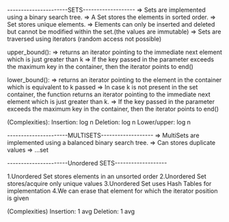 ----------------------SETS-------------------
=> Sets are implemented using a binary search tree.
=> A Set stores the elements in sorted order.
=> Set stores unique elements.
=> Elements can only be inserted and deleted but cannot be modified
within the set.(the values are immutable)
=> Sets are traversed using iterators (random access not possible)

upper_bound():
=> returns an iterator pointing to the immediate next element which is just greater than k
=> If the key passed in the parameter exceeds the maximum key in the container, then the iterator points to end()

lower_bound():
=> returns an iterator pointing to the element in the container which is equivalent to k passed
=> In case k is not present in the set container, the function returns an iterator pointing to the immediate next element which is just greater than k.
=> If the key passed in the parameter exceeds the maximum key in the container, then the iterator points to end()

(Complexities):
Insertion: log n
Deletion: log n
Lower/upper: log n

----------------------MULTISETS-------------------
=> MultiSets are implemented using a balanced binary search tree.
=> Can stores duplicate values
=> ...set

----------------------Unordered SETS-------------------

1.Unordered Set stores elements in an unsorted order
2.Unordered Set stores/acquire only unique values
3.Unordered Set uses Hash Tables for implementation
4.We can erase that element for which the iterator position is given

(Complexities)
Insertion: 1 avg
Deletion:  1 avg

